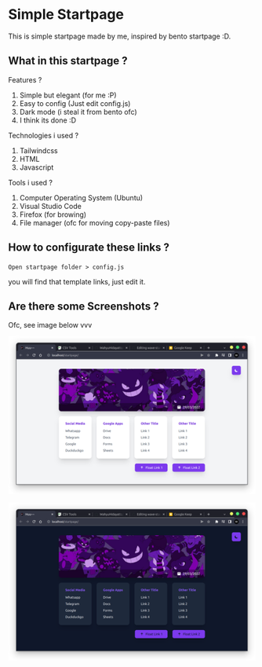 # Simple Startpage

This is simple startpage made by me, inspired by bento startpage :D.

## What in this startpage ?

Features ?

1. Simple but elegant (for me :P)
2. Easy to config (Just edit config.js)
3. Dark mode (i steal it from bento ofc)
4. I think its done :D

Technologies i used ?

1. Tailwindcss
2. HTML
3. Javascript

Tools i used ?

1. Computer Operating System (Ubuntu)
2. Visual Studio Code
3. Firefox (for browing)
4. File manager (ofc for moving copy-paste files)

## How to configurate these links ?

`Open startpage folder > config.js`

you will find that template links, just edit it.

## Are there some Screenshots ?

Ofc, see image below vvv

![](/art/light.png)

![](/art/dark.png)


